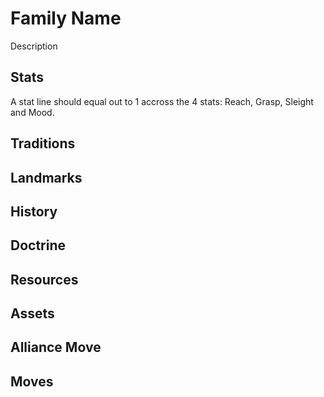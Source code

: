 # Family Name

Description

## Stats

A stat line should equal out to 1 accross the 4 stats: Reach, Grasp, Sleight and Mood.

## Traditions

## Landmarks

## History

## Doctrine

## Resources

## Assets

## Alliance Move

## Moves